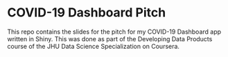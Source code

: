# COVID-19 Dashboard Pitch

This repo contains the slides for the pitch for my COVID-19 Dashboard app written in
Shiny. This was done as part of the Developing Data Products course of the JHU Data
Science Specialization on Coursera.
